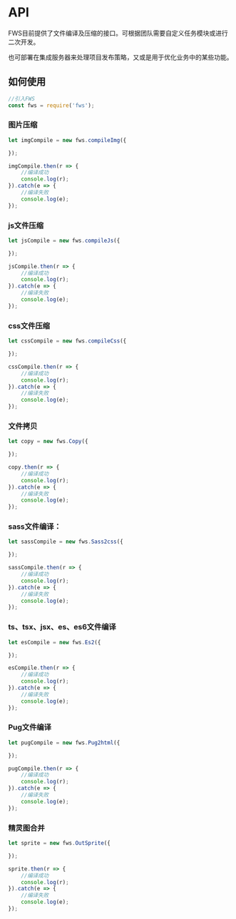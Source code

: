 # API

FWS目前提供了文件编译及压缩的接口。可根据团队需要自定义任务模块或进行二次开发。

也可部署在集成服务器来处理项目发布策略，又或是用于优化业务中的某些功能。


## 如何使用


```javascript
//引入FWS
const fws = require('fws');
```

### 图片压缩
```javascript
let imgCompile = new fws.compileImg({

});

imgCompile.then(r => {
    //编译成功
    console.log(r);
}).catch(e => {
    //编译失败
    console.log(e);
});
```

### js文件压缩
```javascript
let jsCompile = new fws.compileJs({

});

jsCompile.then(r => {
    //编译成功
    console.log(r);
}).catch(e => {
    //编译失败
    console.log(e);
});
```

### css文件压缩
```javascript
let cssCompile = new fws.compileCss({

});

cssCompile.then(r => {
    //编译成功
    console.log(r);
}).catch(e => {
    //编译失败
    console.log(e);
});
```

<!-- ### html文件压缩
```javascript
    let htmlCompile = new fws.compileHtml({

    });

    htmlCompile.then(r => {
        //编译成功
        console.log(r);
    }).catch(e => {
        //编译失败
        console.log(e);
    });
``` -->

### 文件拷贝
```javascript
let copy = new fws.Copy({

});

copy.then(r => {
    //编译成功
    console.log(r);
}).catch(e => {
    //编译失败
    console.log(e);
});
```

### sass文件编译：
```javascript
let sassCompile = new fws.Sass2css({

});

sassCompile.then(r => {
    //编译成功
    console.log(r);
}).catch(e => {
    //编译失败
    console.log(e);
});
```

### ts、tsx、jsx、es、es6文件编译
```javascript
let esCompile = new fws.Es2({

});

esCompile.then(r => {
    //编译成功
    console.log(r);
}).catch(e => {
    //编译失败
    console.log(e);
});
```

### Pug文件编译
```javascript
let pugCompile = new fws.Pug2html({

});

pugCompile.then(r => {
    //编译成功
    console.log(r);
}).catch(e => {
    //编译失败
    console.log(e);
});
```

### 精灵图合并
```javascript
let sprite = new fws.OutSprite({

});

sprite.then(r => {
    //编译成功
    console.log(r);
}).catch(e => {
    //编译失败
    console.log(e);
});
```

<!-- ### html签名添加
```javascript
    let htmlCompile = new fws.html2html({

    });

    htmlCompile.then(r => {
        //编译成功
        console.log(r);
    }).catch(e => {
        //编译失败
        console.log(e);
    });
``` -->